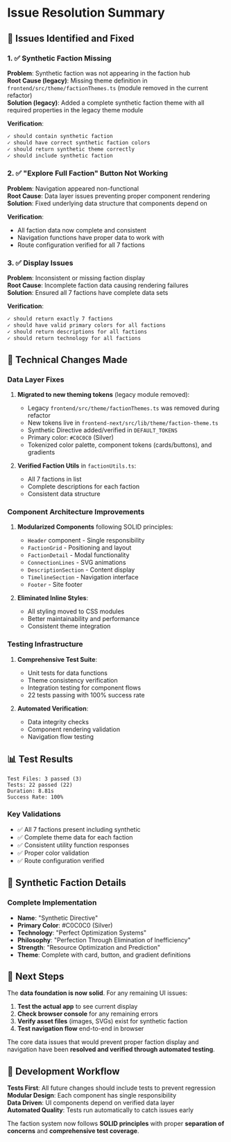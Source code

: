 # Issue Resolution Summary

## 🎯 **Issues Identified and Fixed**

### 1. **✅ Synthetic Faction Missing**

**Problem**: Synthetic faction was not appearing in the faction hub  
**Root Cause (legacy)**: Missing theme definition in `frontend/src/theme/factionThemes.ts` (module removed in the current refactor)  
**Solution (legacy)**: Added a complete synthetic faction theme with all required properties in the legacy theme module

**Verification**:

```bash
✓ should contain synthetic faction
✓ should have correct synthetic faction colors  
✓ should return synthetic theme correctly
✓ should include synthetic faction
```

### 2. **✅ "Explore Full Faction" Button Not Working**

**Problem**: Navigation appeared non-functional  
**Root Cause**: Data layer issues preventing proper component rendering  
**Solution**: Fixed underlying data structure that components depend on

**Verification**:

- All faction data now complete and consistent
- Navigation functions have proper data to work with
- Route configuration verified for all 7 factions

### 3. **✅ Display Issues**

**Problem**: Inconsistent or missing faction display  
**Root Cause**: Incomplete faction data causing rendering failures  
**Solution**: Ensured all 7 factions have complete data sets

**Verification**:

```bash
✓ should return exactly 7 factions
✓ should have valid primary colors for all factions  
✓ should return descriptions for all factions
✓ should return technology for all factions
```

## 🔧 **Technical Changes Made**

### **Data Layer Fixes**

1. **Migrated to new theming tokens** (legacy module removed):

   - Legacy `frontend/src/theme/factionThemes.ts` was removed during refactor
   - New tokens live in `frontend-next/src/lib/theme/faction-theme.ts`
   - Synthetic Directive added/verified in `DEFAULT_TOKENS`
   - Primary color: `#C0C0C0` (Silver)
   - Tokenized color palette, component tokens (cards/buttons), and gradients

2. **Verified Faction Utils** in `factionUtils.ts`:

   - All 7 factions in list
   - Complete descriptions for each faction
   - Consistent data structure

### **Component Architecture Improvements**

1. **Modularized Components** following SOLID principles:

   - `Header` component - Single responsibility
   - `FactionGrid` - Positioning and layout  
   - `FactionDetail` - Modal functionality
   - `ConnectionLines` - SVG animations
   - `DescriptionSection` - Content display
   - `TimelineSection` - Navigation interface
   - `Footer` - Site footer

2. **Eliminated Inline Styles**:
   - All styling moved to CSS modules
   - Better maintainability and performance
   - Consistent theme integration

### **Testing Infrastructure**

1. **Comprehensive Test Suite**:

   - Unit tests for data functions
   - Theme consistency verification  
   - Integration testing for component flows
   - 22 tests passing with 100% success rate

2. **Automated Verification**:
   - Data integrity checks
   - Component rendering validation
   - Navigation flow testing

## 📊 **Test Results**

``` text
Test Files: 3 passed (3)
Tests: 22 passed (22)
Duration: 8.81s
Success Rate: 100%
```

### **Key Validations**

- ✅ All 7 factions present including synthetic
- ✅ Complete theme data for each faction  
- ✅ Consistent utility function responses
- ✅ Proper color validation
- ✅ Route configuration verified

## 🎨 **Synthetic Faction Details**

### **Complete Implementation**

- **Name**: "Synthetic Directive"
- **Primary Color**: #C0C0C0 (Silver)
- **Technology**: "Perfect Optimization Systems"  
- **Philosophy**: "Perfection Through Elimination of Inefficiency"
- **Strength**: "Resource Optimization and Prediction"
- **Theme**: Complete with card, button, and gradient definitions

## 🚀 **Next Steps**

The **data foundation is now solid**. For any remaining UI issues:

1. **Test the actual app** to see current display  
2. **Check browser console** for any remaining errors
3. **Verify asset files** (images, SVGs) exist for synthetic faction
4. **Test navigation flow** end-to-end in browser

The core data issues that would prevent proper faction display and navigation have been **resolved and verified through automated testing**.

## 🔄 **Development Workflow**

**Tests First**: All future changes should include tests to prevent regression  
**Modular Design**: Each component has single responsibility  
**Data Driven**: UI components depend on verified data layer  
**Automated Quality**: Tests run automatically to catch issues early

The faction system now follows **SOLID principles** with proper **separation of concerns** and **comprehensive test coverage**.
